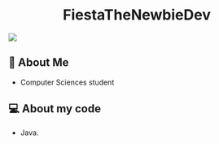 <center><h1>FiestaTheNewbieDev</h1></center>

<a href="https://git.io/streak-stats"><img src="https://streak-stats.demolab.com?user=FiestaTheNewbieDev"/></a>

## :scroll: About Me
 * Computer Sciences student

 ## :computer: About my code
 * Java.

<!---
## String[] identities
[Click here because it's totally useless]()
* FiestaTheNewbieDev
* MisterFiesta
* MrFiesta
* Fiesta0412
* Clément FOSSORIER (my complete name)
* Clément (my first name)
* Clémenthe à l'eau
* Clémentholé
-->
